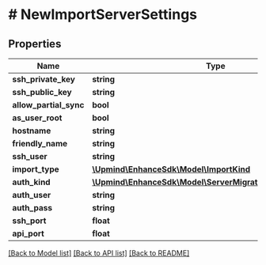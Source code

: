 # # NewImportServerSettings

## Properties

Name | Type | Description | Notes
------------ | ------------- | ------------- | -------------
**ssh_private_key** | **string** |  | [optional]
**ssh_public_key** | **string** |  | [optional]
**allow_partial_sync** | **bool** |  | [optional]
**as_user_root** | **bool** |  | [optional]
**hostname** | **string** |  |
**friendly_name** | **string** |  |
**ssh_user** | **string** |  |
**import_type** | [**\Upmind\EnhanceSdk\Model\ImportKind**](ImportKind.md) |  |
**auth_kind** | [**\Upmind\EnhanceSdk\Model\ServerMigrationSettingsAuthType**](ServerMigrationSettingsAuthType.md) |  |
**auth_user** | **string** |  |
**auth_pass** | **string** |  |
**ssh_port** | **float** |  |
**api_port** | **float** |  |

[[Back to Model list]](../../README.md#models) [[Back to API list]](../../README.md#endpoints) [[Back to README]](../../README.md)
